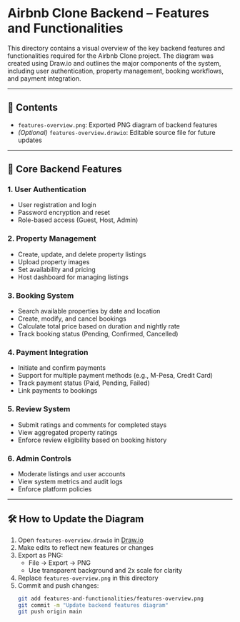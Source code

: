 # Airbnb Clone Backend – Features and Functionalities

This directory contains a visual overview of the key backend features and functionalities required for the Airbnb Clone project. The diagram was created using Draw.io and outlines the major components of the system, including user authentication, property management, booking workflows, and payment integration.

---

## 📁 Contents

- `features-overview.png`: Exported PNG diagram of backend features
- *(Optional)* `features-overview.drawio`: Editable source file for future updates

---

## 🧩 Core Backend Features

### 1. User Authentication
- User registration and login
- Password encryption and reset
- Role-based access (Guest, Host, Admin)

### 2. Property Management
- Create, update, and delete property listings
- Upload property images
- Set availability and pricing
- Host dashboard for managing listings

### 3. Booking System
- Search available properties by date and location
- Create, modify, and cancel bookings
- Calculate total price based on duration and nightly rate
- Track booking status (Pending, Confirmed, Cancelled)

### 4. Payment Integration
- Initiate and confirm payments
- Support for multiple payment methods (e.g., M-Pesa, Credit Card)
- Track payment status (Paid, Pending, Failed)
- Link payments to bookings

### 5. Review System
- Submit ratings and comments for completed stays
- View aggregated property ratings
- Enforce review eligibility based on booking history

### 6. Admin Controls
- Moderate listings and user accounts
- View system metrics and audit logs
- Enforce platform policies

---

## 🛠️ How to Update the Diagram

1. Open `features-overview.drawio` in [Draw.io](https://app.diagrams.net/)
2. Make edits to reflect new features or changes
3. Export as PNG:
   - File → Export → PNG
   - Use transparent background and 2x scale for clarity
4. Replace `features-overview.png` in this directory
5. Commit and push changes:
   ```bash
   git add features-and-functionalities/features-overview.png
   git commit -m "Update backend features diagram"
   git push origin main
